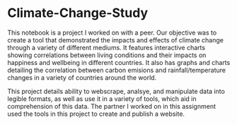 # Climate-Change-Study
This notebook is a project I worked on with a peer.
Our objective was to create a tool that demonstrated the impacts and effects of climate change through a variety of different mediums.
It features interactive charts showing correlations between living conditions and their impacts on happiness and wellbeing in different countries.
It also has graphs and charts detailing the correlation between carbon emisions and rainfall/temperature changes in a variety of countries around the world.

This project details ability to webscrape, analsye, and manipulate data into legible formats, as well as use it in a variety of tools, which aid in comprehension of this data.
The partner I worked on in this assignment used the tools in this project to create and publish a website.
